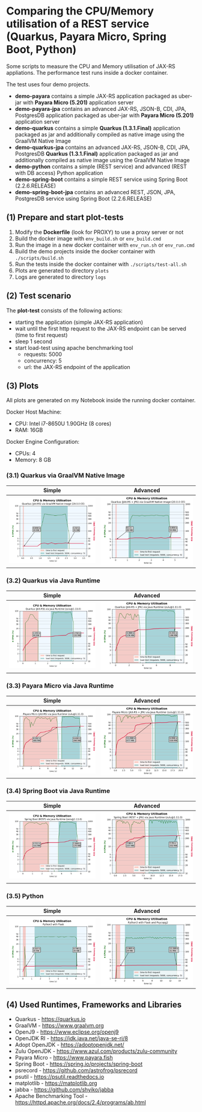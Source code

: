 # Comparing the CPU/Memory utilisation of a REST service (Quarkus, Payara Micro, Spring Boot, Python)

Some scripts to measure the CPU and Memory utilisation of JAX-RS appliations.
The performance test runs inside a docker container.

The test uses four demo projects.

* **demo-payara** contains a simple JAX-RS application packaged as uber-jar with **Payara Micro (5.201)** application server
* **demo-payara-jpa** contains an advanced JAX-RS, JSON-B, CDI, JPA, PostgresDB application packaged as uber-jar with **Payara Micro (5.201)** application server
* **demo-quarkus** contains a simple **Quarkus (1.3.1.Final)** application packaged as jar and additionally compiled as native image using the GraalVM Native Image
* **demo-quarkus-jpa** contains an advanced JAX-RS, JSON-B, CDI, JPA, PostgresDB **Quarkus (1.3.1.Final)** application packaged as jar and additionally compiled as native image using the GraalVM Native Image
* **demo-python** contains a simple (REST service) and advanced (REST with DB access) Python application
* **demo-spring-boot** contains a simple REST service using Spring Boot (2.2.6.RELEASE)
* **demo-spring-boot-jpa** contains an advanced REST, JSON, JPA, PostgresDB service using Spring Boot (2.2.6.RELEASE)

## **(1) Prepare and start plot-tests**

1) Modify the **Dockerfile** (look for PROXY) to use a proxy server or not
2) Build the docker image with ```env_build.sh``` or ```env_build.cmd```
3) Run the image in a new docker container with ```env_run.sh``` or ```env_run.cmd```
4) Build the demo projects inside the docker container with ```./scripts/build.sh```
5) Run the tests inside the docker container with ```./scripts/test-all.sh```
6) Plots are generated to directory ```plots```
7) Logs are generated to directory ```logs```

## **(2) Test scenario**

The **plot-test** consists of the following actions:

* starting the application (simple JAX-RS application)
* wait until the first http request to the JAX-RS endpoint can be served (time to first request)
* sleep 1 second
* start load-test using apache benchmarking tool 
  * requests: 5000
  * concurrency: 5
  * url: the JAX-RS endpoint of the application

## **(3) Plots**

All plots are generated on my Notebook inside the running docker container.

Docker Host Machine:

* CPU: Intel i7-8650U 1.90GHz (8 cores)
* RAM: 16GB

Docker Engine Configuration:

* CPUs: 4
* Memory: 8 GB

### **(3.1) Quarkus via GraalVM Native Image**

| Simple                               | Advanced                               |
| ------------------------------------ | -------------------------------------- |
| ![](plots/quarkus-native-simple.png) | ![](plots/quarkus-native-advanced.png) |

### **(3.2) Quarkus via Java Runtime**

| Simple                                         | Advanced                                         |
| ---------------------------------------------- | ------------------------------------------------ |
| ![](plots/quarkus-java-simple-zulu@1.11.0.png) | ![](plots/quarkus-java-advanced-zulu@1.11.0.png) |

### **(3.3) Payara Micro via Java Runtime**

| Simple                                         | Advanced                                         |
| ---------------------------------------------- | ------------------------------------------------ |
| ![](plots/payara-micro-simple-zulu@1.11.0.png) | ![](plots/payara-micro-advanced-zulu@1.11.0.png) |

### **(3.4) Spring Boot via Java Runtime**

| Simple                                        | Advanced                                        |
| --------------------------------------------- | ----------------------------------------------- |
| ![](plots/spring-boot-simple-zulu@1.11.0.png) | ![](plots/spring-boot-advanced-zulu@1.11.0.png) |

### **(3.5) Python**

| Simple                       | Advanced                       |
| ---------------------------- | ------------------------------ |
| ![](plots/python-simple.png) | ![](plots/python-advanced.png) |

## **(4) Used Runtimes, Frameworks and Libraries**

* Quarkus - <https://quarkus.io>
* GraalVM - <https://www.graalvm.org>
* OpenJ9 - <https://www.eclipse.org/openj9>
* OpenJDK RI - <https://jdk.java.net/java-se-ri/8>
* Adopt OpenJDK - <https://adoptopenjdk.net/>
* Zulu OpenJDK - <https://www.azul.com/products/zulu-community>
* Payara Micro - <https://www.payara.fish>
* Spring Boot - <https://spring.io/projects/spring-boot>
* psrecord - <https://github.com/astrofrog/psrecord>
* psutil - <https://psutil.readthedocs.io>
* matplotlib - <https://matplotlib.org>
* jabba - <https://github.com/shyiko/jabba>
* Apache Benchmarking Tool - <https://httpd.apache.org/docs/2.4/programs/ab.html>
